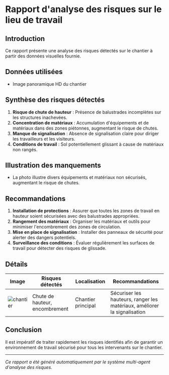 # Rapport d'analyse des risques sur le lieu de travail

## Introduction
Ce rapport présente une analyse des risques détectés sur le chantier à partir des données visuelles fournie.

## Données utilisées
- Image panoramique HD du chantier

## Synthèse des risques détectés
1. **Risque de chute de hauteur** : Présence de balustrades incomplètes sur les structures inachevées.
2. **Concentration de matériaux** : Accumulation d'équipements et de matériaux dans des zones piétonnes, augmentant le risque de chutes.
3. **Manque de signalisation** : Absence de signalisation claire pour diriger les travailleurs et les visiteurs.
4. **Conditions de travail** : Sol potentiellement glissant à cause de matériaux non rangés.

## Illustration des manquements
- La photo illustre divers équipements et matériaux non sécurisés, augmentant le risque de chutes.

## Recommandations
1. **Installation de protections** : Assurer que toutes les zones de travail en hauteur soient sécurisées avec des balustrades appropriées.
2. **Rangement des matériaux** : Organiser les matériaux et outils pour minimiser l'encombrement des zones de circulation.
3. **Mise en place de signalisation** : Installer des panneaux de sécurité pour alerter des dangers potentiels.
4. **Surveillance des conditions** : Évaluer régulièrement les surfaces de travail pour détecter des risques de glissade.

## Détails
| Image | Risques détectés | Localisation | Recommandations |
|-------|------------------|--------------|-----------------|
| ![chantier](672014347_2eeb042f-86c5-4724-a4a1-b674aa0be21c.jpg) | Chute de hauteur, encombrement | Chantier principal | Sécuriser les hauteurs, ranger les matériaux, améliorer la signalisation |

## Conclusion
Il est impératif de traiter rapidement les risques identifiés afin de garantir un environnement de travail sécurisé pour tous les intervenants sur le chantier.

---
*Ce rapport a été généré automatiquement par le système multi-agent d'analyse des risques.*